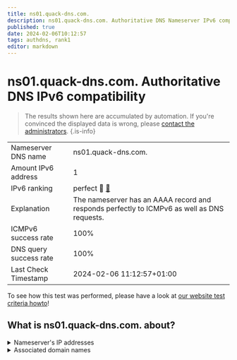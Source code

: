 ```yaml
---
title: ns01.quack-dns.com.
description: ns01.quack-dns.com. Authoritative DNS Nameserver IPv6 compatibility
published: true
date: 2024-02-06T10:12:57
tags: authdns, rank1
editor: markdown
---
```


# ns01.quack-dns.com. Authoritative DNS IPv6 compatibility

> The results shown here are accumulated by automation. If you're convinced the displayed data is wrong, please [contact the administrators](/howto/chat). 
{.is-info}




|   |   |
| - | - |
| Nameserver DNS name | ns01.quack-dns.com.
| Amount IPv6 address | 1
| IPv6 ranking | perfect :1st_place_medal: [🔗](/howto/ranking) |
| Explanation | The nameserver has an AAAA record and responds perfectly to ICMPv6 as well as DNS requests. |
| ICMPv6 success rate | 100%|
| DNS query success rate | 100% |
| Last Check Timestamp | 2024-02-06 11:12:57+01:00 |

To see how this test was performed, please have a look at [our website test criteria howto](/howto/testcriteria/authdns)!


## What is ns01.quack-dns.com. about?




<details>
<summary>Nameserver's IP addresses</summary>

2607:f740:e049::1

</details>



<details>
<summary>Associated domain names</summary>

duckduckgo.com

</details>
